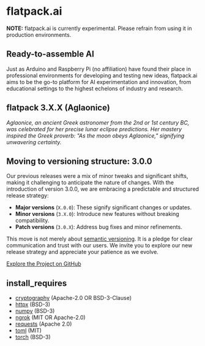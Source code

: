# flatpack.ai

**NOTE:** flatpack.ai is currently experimental. Please refrain from using it in production environments.

## Ready-to-assemble AI

Just as Arduino and Raspberry Pi (no affiliation) have found their place in professional environments for developing and testing new ideas, flatpack.ai aims to be the go-to platform for AI experimentation and innovation, from educational settings to the highest echelons of industry and research.

## flatpack 3.X.X (Aglaonice)

*Aglaonice, an ancient Greek astronomer from the 2nd or 1st century BC, was celebrated for her precise lunar eclipse predictions. Her mastery inspired the Greek proverb: "As the moon obeys Aglaonice," signifying unwavering certainty.*

## Moving to versioning structure: 3.0.0

Our previous releases were a mix of minor tweaks and significant shifts, making it challenging to anticipate the nature of changes. With the introduction of version 3.0.0, we are embracing a predictable and structured release strategy:

- **Major versions** (`X.0.0`): These signify significant changes or updates.
- **Minor versions** (`3.X.0`): Introduce new features without breaking compatibility.
- **Patch versions** (`3.0.X`): Address bug fixes and minor refinements.

This move is not merely about [semantic versioning](https://semver.org/). It is a pledge for clear communication and trust with our users. We invite you to explore our new release strategy and appreciate your patience as we evolve.

[Explore the Project on GitHub](https://github.com/romlingroup/flatpack-ai)

## install_requires

- [cryptography](https://pypi.org/project/cryptography/) (Apache-2.0 OR BSD-3-Clause)
- [httpx](https://pypi.org/project/httpx/) (BSD-3)
- [numpy](https://pypi.org/project/numpy/) (BSD-3)
- [ngrok](https://pypi.org/project/ngrok/) (MIT OR Apache-2.0)
- [requests](https://pypi.org/project/requests/) (Apache 2.0)
- [toml](https://pypi.org/project/toml/) (MIT)
- [torch](https://pypi.org/project/torch/) (BSD-3)
